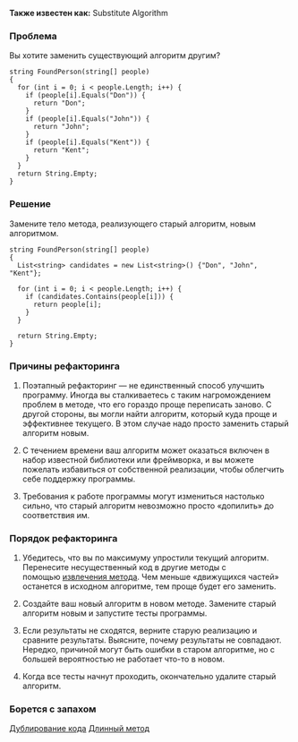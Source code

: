 **Также известен как:** Substitute Algorithm

### Проблема
Вы хотите заменить существующий алгоритм другим?
```
string FoundPerson(string[] people)
{
  for (int i = 0; i < people.Length; i++) {
    if (people[i].Equals("Don")) {
      return "Don";
    }
    if (people[i].Equals("John")) {
      return "John";
    }
    if (people[i].Equals("Kent")) {
      return "Kent";
    }
  }
  return String.Empty;
}
```

### Решение
Замените тело метода, реализующего старый алгоритм, новым алгоритмом.
```
string FoundPerson(string[] people)
{
  List<string> candidates = new List<string>() {"Don", "John", "Kent"};
  
  for (int i = 0; i < people.Length; i++) {
    if (candidates.Contains(people[i])) {
      return people[i];
    }
  }
  
  return String.Empty;
}
```

### Причины рефакторинга
1. Поэтапный рефакторинг — не единственный способ улучшить программу. Иногда вы сталкиваетесь с таким нагромождением проблем в методе, что его гораздо проще переписать заново. С другой стороны, вы могли найти алгоритм, который куда проще и эффективнее текущего. В этом случае надо просто заменить старый алгоритм новым.
    
2. С течением времени ваш алгоритм может оказаться включен в набор известной библиотеки или фреймворка, и вы можете пожелать избавиться от собственной реализации, чтобы облегчить себе поддержку программы.
    
3. Требования к работе программы могут измениться настолько сильно, что старый алгоритм невозможно просто «допилить» до соответствия им.

### Порядок рефакторинга
1. Убедитесь, что вы по максимуму упростили текущий алгоритм. Перенесите несущественный код в другие методы с помощью [извлечения метода](Извлечение%20метода.md). Чем меньше «движущихся частей» останется в исходном алгоритме, тем проще будет его заменить.
    
2. Создайте ваш новый алгоритм в новом методе. Замените старый алгоритм новым и запустите тесты программы.
    
3. Если результаты не сходятся, верните старую реализацию и сравните результаты. Выясните, почему результаты не совпадают. Нередко, причиной могут быть ошибки в старом алгоритме, но с большей вероятностью не работает что-то в новом.
    
4. Когда все тесты начнут проходить, окончательно удалите старый алгоритм.

### Борется с запахом
[Дублирование кода](Дублирование%20кода.md)
[Длинный метод](Длинный%20метод.md)